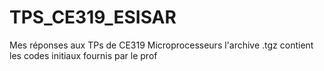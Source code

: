 # TPS_CE319_ESISAR
Mes réponses aux TPs de CE319  Microprocesseurs
l'archive .tgz contient les codes initiaux fournis par le prof
